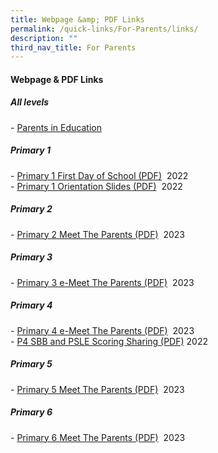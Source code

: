 ```yaml
---
title: Webpage &amp; PDF Links
permalink: /quick-links/For-Parents/links/
description: ""
third_nav_title: For Parents
---
```

#### Webpage &amp; PDF Links

##### All levels
\-&nbsp;[Parents in Education](https://www.schoolbag.edu.sg/)

##### Primary 1
\-&nbsp;[Primary 1 First Day of School (PDF)](https://ganengsengpri-moe-edu-sg-admin.cwp.sg/qql/slot/u206/Home/Announcement/2022%20P1%20First%20Day%20of%20School%20Consolidated.pdf)&nbsp; 2022 <br>
\-&nbsp;[Primary 1 Orientation Slides (PDF)](https://ganengsengpri.moe.edu.sg/qql/slot/u206/Home/Announcement/P1%20Orientation%2021%20Nov%20-%20consolidated.pdf)&nbsp; 2022 

##### Primary 2
\-&nbsp;[Primary 2 Meet The Parents (PDF)](https://go.gov.sg/p2-mtp-2023)&nbsp; 2023

##### Primary 3
\-&nbsp;[Primary 3&nbsp;e-Meet The Parents (PDF)](https://go.gov.sg/p3p4-emtp-2023)&nbsp; 2023

##### Primary 4
\-&nbsp;[Primary 4 e-Meet The Parents (PDF)](https://go.gov.sg/p3p4-emtp-2023)&nbsp; 2023<br>
\- [P4 SBB and PSLE Scoring Sharing (PDF)](https://go.gov.sg/p4-sbb-psle-scoring-2022)  2022

##### Primary 5
\-&nbsp;[Primary 5 Meet The Parents (PDF)](https://go.gov.sg/p5p6-mtp-2023)&nbsp; 2023

##### Primary 6
\-&nbsp;[Primary 6 Meet The Parents (PDF)](https://go.gov.sg/p5p6-mtp-2023)&nbsp; 2023